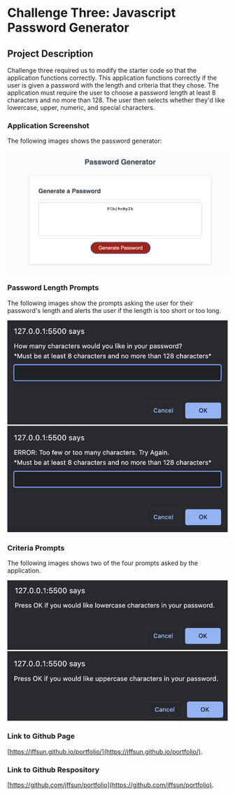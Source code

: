 # Challenge Three: Javascript Password Generator

## Project Description

Challenge three required us to modify the starter code so that the application functions correctly. This application functions correctly if the user is given a password with the length and criteria that they chose. The application must require the user to choose a password length at least 8 characters and no more than 128. The user then selects whether they'd like lowercase, upper, numeric, and special characters. 

### Application Screenshot

The following images shows the password generator:

![Application](./assets/images/screenshot1.jpg)

### Password Length Prompts  

The following images show the prompts asking the user for their password's length and alerts the user if the length is too short or too long. 

![Password Length](./assets/images/screenshot2.jpg)
![Invalid Password Length](./assets/images/screenshot3.jpg)

### Criteria Prompts  

The following images shows two of the four prompts asked by the application. 

![Lowercase Critera](./assets/images/screenshot4.jpg)
![Uppercase Criteria](./assets/images/screenshot5.jpg)


### Link to Github Page
[https://jffsun.github.io/portfolio/](https://jffsun.github.io/portfolio/).

### Link to Github Respository
[https://github.com/jffsun/portfolio](https://github.com/jffsun/portfolio).